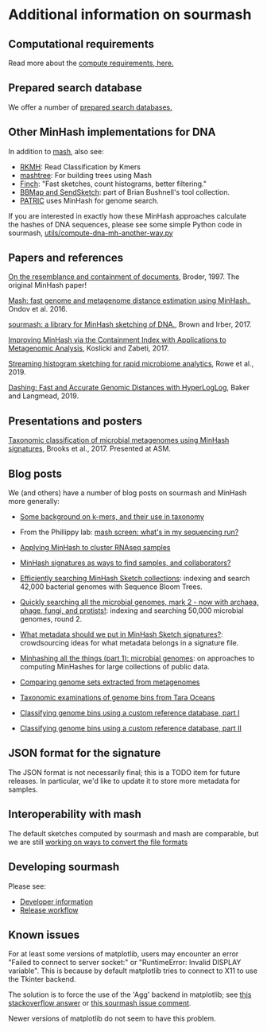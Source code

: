 # Additional information on sourmash

## Computational requirements

Read more about the [compute requirements, here.](requirements.html)

## Prepared search database

We offer a number of [prepared search databases.](databases.html)

## Other MinHash implementations for DNA

In addition to [mash][0], also see:

* [RKMH][1]: Read Classification by Kmers
* [mashtree][2]: For building trees using Mash
* [Finch][3]: "Fast sketches,
  count histograms, better filtering."
* [BBMap and SendSketch][13]: part of Brian Bushnell's tool collection.
* [PATRIC](https://patricbrc.org/) uses MinHash for genome search.

If you are interested in exactly how these MinHash approaches
calculate the hashes of DNA sequences, please see some simple Python
code in sourmash, [utils/compute-dna-mh-another-way.py][4]

## Papers and references

[On the resemblance and containment of documents][20],  Broder, 1997. The original MinHash paper!

[Mash: fast genome and metagenome distance estimation using MinHash.][21], Ondov et al. 2016.

[sourmash: a library for MinHash sketching of DNA.][22], Brown and Irber, 2017.

[Improving MinHash via the Containment Index with Applications to Metagenomic Analysis][23], Koslicki and Zabeti, 2017.
 
[Streaming histogram sketching for rapid microbiome analytics](https://www.biorxiv.org/content/10.1101/408070v1), Rowe et al., 2019.

[Dashing: Fast and Accurate Genomic Distances with HyperLogLog](https://www.biorxiv.org/content/10.1101/501726v2), Baker and Langmead, 2019.

## Presentations and posters

[Taxonomic classification of microbial metagenomes using MinHash signatures][12], Brooks et al., 2017. Presented at ASM.

## Blog posts


 We (and others) have a number of blog posts on sourmash and MinHash
 more generally:

 * [Some background on k-mers, and their use in taxonomy][15]

 * From the Phillippy lab: [mash screen: what's in my sequencing run?][14]

* [Applying MinHash to cluster RNAseq samples][5]


* [MinHash signatures as ways to find samples, and collaborators?][6]


* [Efficiently searching MinHash Sketch collections][7]:
   indexing and
  search 42,000 bacterial genomes with Sequence Bloom Trees.

* [Quickly searching all the microbial genomes, mark 2 - now with archaea, phage, fungi, and protists!][8]:
 indexing
  and searching 50,000 microbial genomes, round 2.

* [What metadata should we put in MinHash Sketch signatures?][9]:
  crowdsourcing ideas for what metadata belongs in a signature file.

* [Minhashing all the things (part 1): microbial genomes][10]:
   on
  approaches to computing MinHashes for large collections of public data.
* [Comparing genome sets extracted from metagenomes][16]

* [Taxonomic examinations of genome bins from Tara Oceans][17]

* [Classifying genome bins using a custom reference database, part I][18]

* [Classifying genome bins using a custom reference database, part II][19]

## JSON format for the signature


The JSON format is not necessarily final; this is a TODO item for future
releases.  In particular, we'd like to update it to store more metadata
for samples.

## Interoperability with mash


The default sketches computed by sourmash and mash are comparable, but
we are still [working on ways to convert the file formats][11]

## Developing sourmash


Please see:
 * [Developer information][24]
 * [Release workflow][25]

## Known issues

For at least some versions of matplotlib, users may encounter an
error "Failed to connect to server socket:" or "RuntimeError:
Invalid DISPLAY variable".  This is because by default matplotlib
tries to connect to X11 to use the Tkinter backend.

The solution is to force the use of the 'Agg' backend in matplotlib;
see [this stackoverflow answer](https://stackoverflow.com/a/34294056)
or [this sourmash issue comment](https://github.com/dib-lab/sourmash/issues/254#issuecomment-304274590).

Newer versions of matplotlib do not seem to have this problem.

[0]:https://github.com/marbl/Mash
[1]:https://github.com/edawson/rkmh
[2]:https://github.com/lskatz/mashtree/blob/master/README.md
[3]:https://github.com/onecodex/finch-rs
[4]:https://github.com/dib-lab/sourmash/blob/master/utils/compute-dna-mh-another-way.py
[5]:http://ivory.idyll.org/blog/2016-sourmash.html
[6]:http://ivory.idyll.org/blog/2016-sourmash-signatures.html
[7]:http://ivory.idyll.org/blog/2016-sourmash-sbt.html
[8]:http://ivory.idyll.org/blog/2016-sourmash-sbt-more.html
[9]:http://ivory.idyll.org/blog/2016-sourmash-signatures-metadata.html
[10]:http://blog.luizirber.org/2016/12/28/soursigs-arch-1/
[11]:https://github.com/marbl/Mash/issues/27
[12]:https://osf.io/mu4gk/
[13]:http://seqanswers.com/forums/showthread.php?t=74019
[14]:https://genomeinformatics.github.io/mash-screen/
[15]:http://ivory.idyll.org/blog/2017-something-about-kmers.html
[16]:http://ivory.idyll.org/blog/2017-comparing-genomes-from-metagenomes.html
[17]:http://ivory.idyll.org/blog/2017-taxonomy-of-tara-ocean-genomes.html
[18]:http://ivory.idyll.org/blog/2017-classify-genome-bins-with-custom-db-part-1.html
[19]:http://ivory.idyll.org/blog/2017-classify-genome-bins-with-custom-db-part-2.html
[20]:http://ieeexplore.ieee.org/document/666900/?reload=true
[21]:https://genomebiology.biomedcentral.com/articles/10.1186/s13059-016-0997-x
[22]:http://joss.theoj.org/papers/3d793c6e7db683bee7c03377a4a7f3c9
[23]:https://www.biorxiv.org/content/early/2017/09/04/184150
[24]:developer.html
[25]:release.html

